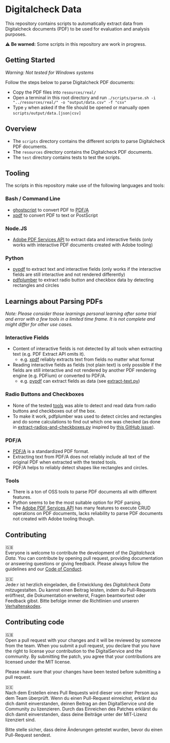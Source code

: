 # Digitalcheck Data

This repository contains scripts to automatically extract data from Digitalcheck documents (PDF) 
to be used for evaluation and analysis purposes.

⚠️ **Be warned:** Some scripts in this repository are work in progress.

## Getting Started

*Warning: Not tested for Windows systems*

Follow the steps below to parse Digitalcheck PDF documents:

- Copy the PDF files into `resources/real/`
- Open a terminal in this root directory and run `./scripts/parse.sh -i "../resources/real/" -o "output/data.csv" -f "csv"`
- Type `y` when asked if the file should be opened or manually open `scripts/output/data.[json|csv]`

## Overview

* The `scripts` directory contains the different scripts to parse Digitalcheck PDF documents.
* The `resources` directory contains the Digitalcheck PDF documents.
* The `test` directory contains tests to test the scripts.

## Tooling 

The scripts in this repository make use of the following languages and tools:

### Bash / Command Line

- [ghostscript](https://www.ghostscript.com/) to convert PDF to [PDF/A](https://en.wikipedia.org/wiki/PDF/A) 
- [xpdf](https://www.xpdfreader.com/) to convert PDF to text or PostScript

### Node.JS

- [Adobe PDF Services API](https://developer.adobe.com/document-services/docs/overview/pdf-services-api/) to extract
data and interactive fields (only works with interactive PDF documents created with Adobe tooling)

### Python

- [pypdf](https://pypdf.readthedocs.io/en/stable/index.html) to extract text and interactive fields 
(only works if the interactive fields are still interactive and not rendered differently)
- [pdfplumber](https://github.com/jsvine/pdfplumber) to extract radio button and checkbox data by detecting 
rectangles and circles 

## Learnings about Parsing PDFs

*Note: Please consider those learnings personal learning after some trial and error with 
a few tools in a limited time frame. It is not complete and might differ for other use cases.*

### Interactive Fields

- Content of interactive fields is not detected by all tools when extracting text (e.g. PDF Extract API omits it).
  - e.g. [xpdf](https://www.xpdfreader.com/) reliably extracts text from fields no matter what format
- Reading interactive fields as fields (not plain text) is only possible if the fields are still interactive 
and not rendered by another PDF rendering engine (e.g. PDFium) or converted to PDF/A.
  - e.g. [pypdf](https://pypdf.readthedocs.io/en/stable/index.html) can extract fields as data (see [extract-text.py](./scripts/python/extract-text.py))

### Radio Buttons and Checkboxes

- None of the tested [tools](#Tooling) was able to detect and read data from radio buttons and checkboxes out of the box.
- To make it work, pdfplumber was used to detect circles and rectangles and do some calculations
to find out which one was checked (as done in 
[extract-radios-and-checkboxes.py](./scripts/python/extract-radios-and-checkboxes.py) 
inspired by [this GitHub issue](https://github.com/jsvine/pdfplumber/discussions/738)).

### PDF/A

- [PDF/A](https://en.wikipedia.org/wiki/PDF/A) is a standardized PDF format.
- Extracting text from PDF/A does not reliably include all text of the original PDF 
when extracted with the tested tools.
- PDF/A helps to reliably detect shapes like rectangles and circles.

### Tools

- There is a ton of OSS tools to parse PDF documents all with different features.
- Python seems to be the most suitable option for PDF parsing.
- The [Adobe PDF Services API](https://developer.adobe.com/document-services/docs/overview/pdf-services-api/)
has many features to execute CRUD operations on PDF documents, lacks reliability to parse PDF documents 
not created with Adobe tooling though.

## Contributing

🇬🇧  
Everyone is welcome to contribute the development of the _Digitalcheck Data_. You can contribute by opening pull request, 
providing documentation or answering questions or giving feedback. Please always follow the guidelines and our 
[Code of Conduct](CODE_OF_CONDUCT.md).

🇩🇪  
Jede:r ist herzlich eingeladen, die Entwicklung des _Digitalcheck Data_ mitzugestalten. Du kannst einen Beitrag leisten, 
indem du Pull-Requests eröffnest, die Dokumentation erweiterst, Fragen beantwortest oder Feedback gibst. 
Bitte befolge immer die Richtlinien und unseren [Verhaltenskodex](CODE_OF_CONDUCT_DE.md).

## Contributing code
🇬🇧   
Open a pull request with your changes and it will be reviewed by someone from the team. When you submit a pull request, 
you declare that you have the right to license your contribution to the DigitalService and the community. 
By submitting the patch, you agree that your contributions are licensed under the MIT license.

Please make sure that your changes have been tested before submitting a pull request.

🇩🇪  
Nach dem Erstellen eines Pull Requests wird dieser von einer Person aus dem Team überprüft. Wenn du einen Pull-Request 
einreichst, erklärst du dich damit einverstanden, deinen Beitrag an den DigitalService und die Community zu 
lizenzieren. Durch das Einreichen des Patches erklärst du dich damit einverstanden, dass deine Beiträge unter der 
MIT-Lizenz lizenziert sind.

Bitte stelle sicher, dass deine Änderungen getestet wurden, bevor du einen Pull-Request sendest.
